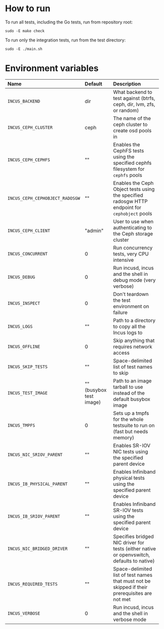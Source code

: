 # How to run

To run all tests, including the Go tests, run from repository root:

    sudo -E make check

To run only the integration tests, run from the test directory:

    sudo -E ./main.sh

# Environment variables

Name                             | Default                   | Description
:--                              | :---                      | :----------
`INCUS_BACKEND`                  | dir                       | What backend to test against (btrfs, ceph, dir, lvm, zfs, or random)
`INCUS_CEPH_CLUSTER`             | ceph                      | The name of the ceph cluster to create osd pools in
`INCUS_CEPH_CEPHFS`              | ""                        | Enables the CephFS tests using the specified cephfs filesystem for `cephfs` pools
`INCUS_CEPH_CEPHOBJECT_RADOSGW`  | ""                        | Enables the Ceph Object tests using the specified radosgw HTTP endpoint for `cephobject` pools
`INCUS_CEPH_CLIENT`              | "admin"                   | User to use when authenticating to the Ceph storage cluster
`INCUS_CONCURRENT`               | 0                         | Run concurrency tests, very CPU intensive
`INCUS_DEBUG`                    | 0                         | Run incusd, incus and the shell in debug mode (very verbose)
`INCUS_INSPECT`                  | 0                         | Don't teardown the test environment on failure
`INCUS_LOGS `                    | ""                        | Path to a directory to copy all the Incus logs to
`INCUS_OFFLINE`                  | 0                         | Skip anything that requires network access
`INCUS_SKIP_TESTS`               | ""                        | Space-delimited list of test names to skip
`INCUS_TEST_IMAGE`               | "" (busybox test image)   | Path to an image tarball to use instead of the default busybox image
`INCUS_TMPFS`                    | 0                         | Sets up a tmpfs for the whole testsuite to run on (fast but needs memory)
`INCUS_NIC_SRIOV_PARENT`         | ""                        | Enables SR-IOV NIC tests using the specified parent device
`INCUS_IB_PHYSICAL_PARENT`       | ""                        | Enables Infiniband physical tests using the specified parent device
`INCUS_IB_SRIOV_PARENT`          | ""                        | Enables Infiniband SR-IOV tests using the specified parent device
`INCUS_NIC_BRIDGED_DRIVER`       | ""                        | Specifies bridged NIC driver for tests (either native or openvswitch, defaults to native)
`INCUS_REQUIRED_TESTS`           | ""                        | Space-delimited list of test names that must not be skipped if their prerequisites are not met
`INCUS_VERBOSE`                  | 0                         | Run incusd, incus and the shell in verbose mode

